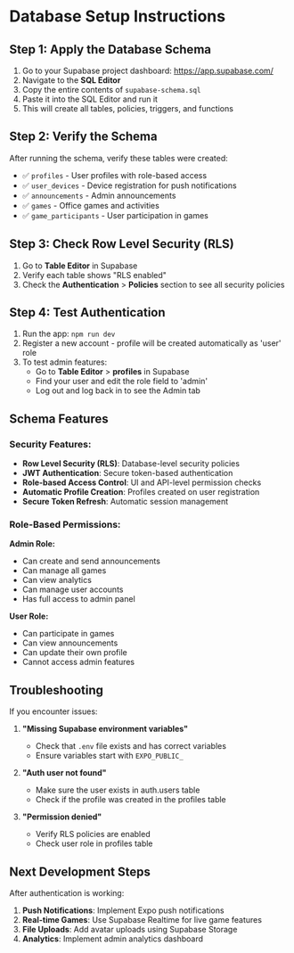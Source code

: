 # Database Setup Instructions

## Step 1: Apply the Database Schema

1. Go to your Supabase project dashboard: https://app.supabase.com/
2. Navigate to the **SQL Editor**
3. Copy the entire contents of `supabase-schema.sql`
4. Paste it into the SQL Editor and run it
5. This will create all tables, policies, triggers, and functions

## Step 2: Verify the Schema

After running the schema, verify these tables were created:
- ✅ `profiles` - User profiles with role-based access
- ✅ `user_devices` - Device registration for push notifications  
- ✅ `announcements` - Admin announcements
- ✅ `games` - Office games and activities
- ✅ `game_participants` - User participation in games

## Step 3: Check Row Level Security (RLS)

1. Go to **Table Editor** in Supabase
2. Verify each table shows "RLS enabled"
3. Check the **Authentication** > **Policies** section to see all security policies

## Step 4: Test Authentication

1. Run the app: `npm run dev`
2. Register a new account - profile will be created automatically as 'user' role
3. To test admin features:
   - Go to **Table Editor** > **profiles** in Supabase
   - Find your user and edit the role field to 'admin'
   - Log out and log back in to see the Admin tab

## Schema Features

### Security Features:
- **Row Level Security (RLS)**: Database-level security policies
- **JWT Authentication**: Secure token-based authentication  
- **Role-based Access Control**: UI and API-level permission checks
- **Automatic Profile Creation**: Profiles created on user registration
- **Secure Token Refresh**: Automatic session management

### Role-Based Permissions:

**Admin Role:**
- Can create and send announcements
- Can manage all games
- Can view analytics
- Can manage user accounts
- Has full access to admin panel

**User Role:**
- Can participate in games
- Can view announcements
- Can update their own profile
- Cannot access admin features

## Troubleshooting

If you encounter issues:

1. **"Missing Supabase environment variables"**
   - Check that `.env` file exists and has correct variables
   - Ensure variables start with `EXPO_PUBLIC_`

2. **"Auth user not found"**
   - Make sure the user exists in auth.users table
   - Check if the profile was created in the profiles table

3. **"Permission denied"**
   - Verify RLS policies are enabled
   - Check user role in profiles table

## Next Development Steps

After authentication is working:
1. **Push Notifications**: Implement Expo push notifications
2. **Real-time Games**: Use Supabase Realtime for live game features  
3. **File Uploads**: Add avatar uploads using Supabase Storage
4. **Analytics**: Implement admin analytics dashboard
